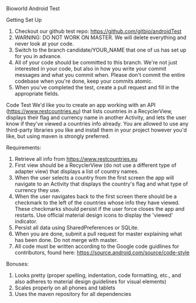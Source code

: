 Bioworld Android Test

Getting Set Up
1. Checkout our github test repo: https://github.com/gitbio/androidTest
2. WARNING: DO NOT WORK ON MASTER. We will delete everything and never look at your code.
3. Switch to the branch candidate/YOUR_NAME that one of us has set up for you in advance.
4. All of your code should be committed to this branch.  We're not just interested in your code, but also in how you write your commit messages and what you commit when. Please don't commit the entire codebase when you're done, keep your commits atomic.
5. When you've completed the test, create a pull request and fill in the appropriate fields.

Code Test
We'd like you to create an app working with an API (https://www.restcountries.eu) that lists countries in a RecyclerView, displays their flag and currency name in another Activity, and lets the user know if they've viewed a countries info already. You are allowed to use any third-party libraries you like and install them in your project however you'd like, but using maven is strongly preferred.

Requirements:
1. Retrieve all info from https://www.restcountries.eu
2. First view should be a RecyclerView (do not use a different type of adapter view) that displays a list of country names.
3. When the user selects a country from the first screen the app will navigate to an Activity that displays the country's flag and what type of currency they use.
4. When the user navigates back to the first screen there should be a checkmark to the left of the countries whose info they have viewed. These checkmarks should persist if the user force closes the app and restarts. Use official material design icons to display the 'viewed' indicator.
5. Persist all data using SharedPreferences or SQLite.
6. When you are done, submit a pull request for master explaining what has been done. Do not merge with master.
7. All code must be written according to the Google code guidlines for contributors, found here: https://source.android.com/source/code-style

Bonuses:
1. Looks pretty (proper spelling, indentation, code formatting, etc., and also adheres to material design guidelines for visual elements)
2. Scales properly on all phones and tablets
3. Uses the maven repository for all dependencies

